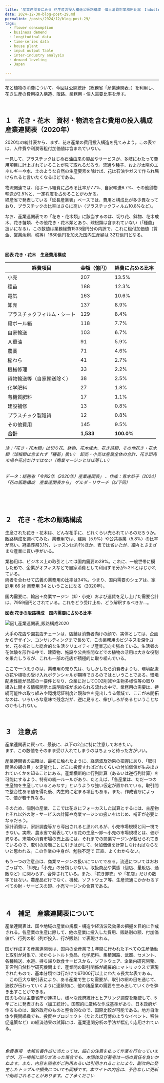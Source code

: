 ```yaml
---
title: '産業連関表にみる 花生産の投入構造と販路構成　個人消費対業務用比率　Industrial relatioins analysis　Input and output of flower industry in Japan'
date: 2024-12-30-blog-post-29.md
permalink: /posts/2024/12/blog-post-29/
tags:
  - flower consumption
  - business demend 
  - longitudinal data
  - time-series data
  - house plant
  - input output Table
  - inter-industry analysis
  - demand leveling
  - Japan  

---
```

___

花と植物の消費について、今回は公開統計（総務省「産業連関表」）を利用し、花き生産の費用投入構造、販路、業務用・個人需要比率を示す。 
  
<br>

## １　花き・花木　資材・物流を含む費用の投入構成　産業連関表（2020年）

2020年の統計表から、まず、花き産業の費用投入構造を見てみよう。この表では、人件費や利潤等粗付加価値は含まれていない。

一見して、プラスチックはじめ石油由来の製品やサービスが、多岐にわたって費用項目に計上されていることが見て取れるだろう。流通や種子、および太陽のエネルギーや水、土のような自然の生産要素を除けば、花は石油やガスで作られ届けられると言いたくなるほどである。  

物流関連では、段ボール経費に占める比率が7.7%、自家輸送6.7%、その他貨物輸送が2.5%と、一定程度を占めることがわかる。  
経産省で発表している「延長産業表」ベースでは、費用と構成比が多少異なっており、プラスチックの比率はさらに高い（プラスチックフィルム10.8%など）。    

なお、産業連関表での「花き・花木類」に該当するのは、切り花、鉢物、花木成木、花き苗類、その他花き・花木類とあり、球根類は含まれていない（「種苗」扱いになる）。この数値は業務経費1533億円分の内訳で、これに粗付加価値（賃金、営業余剰、税等）1680億円を加えた国内生産額は 3212億円となる。  

<br>

**図表 花き・花木　生産費用構成**

| 経費項目 | 金額（億円） | 経費に占める比率 |
|---------------------|-------------|-------------------|
| 小売 | 207 | 13.5% |
| 種苗 | 188 | 12.3% |
| 電気 | 163 | 10.6% |
| 卸売 | 137 | 8.9% |
| プラスチックフィルム・シート | 129 | 8.4% |
| 段ボール箱 | 118 | 7.7% |
| 自家輸送 | 103 | 6.7% |
| Ａ重油 | 91 | 5.9% |
| 農薬 | 71 | 4.6% |
| 稲わら | 41 | 2.7% |
| 機械修理 | 33 | 2.2% |
| 貨物輸送等（自家輸送除く） | 38 | 2.5% |
| 化学肥料 | 27 | 1.8% |
| 有機質肥料 | 17 | 1.1% |
| 建設補修 | 13 | 0.8% |
| プラスチック製雑貨 | 12 | 0.8% |
| その他費用 | 145 | 9.5% |
| **合計** | **1,533** | **100.0%** |

###### 注：「花き・花木類」は切り花、鉢物、花木成木、花き苗類、その他花き・花木類（球根類は含まれず「種苗」扱い）　卸売・小売は産業全体の合計、花き卸売市場や花店だけではない（商業マージンとほぼ等しい）
###### データ：総務省「令和2年（2020年）産業連関表」 、作成：青木恭子（2024）「花の販路構成　産業連関表から」 ゲルダ・リサーチ（以下同）

<br>
<br>

## ２　花き・花木の販路構成
生産された花き・花木は、どんな相手に、どれくらい売られているのだろうか。  
販路構成を調べてみた。業務用では、建築（5.9%）や公共事業（5.8%）の比率が高い。冠婚葬祭3.1%、レッスンは約1％ほか、表では省いたが、細々とさまざまな産業に買い手がいる。  

業務用は、ビジネス上の取引としては国内需要の29%。これに、一般世帯に模した形で、企業がオフィスなどで自家消費として利用する分が5.2%とはじかれている。  
両者を合わせて広義の業務用の比率は34%。つまり、国内需要のシェアは、家庭用 66 対 業務用 34 ということになる（2020年）。  

国内需要に、輸出＋商業マージン（卸・小売）および運賃を足し上げた需要合計は、7959億円とされている。これをどう受け止め、どう解釈するべきか...。   


**図表 花きの販路構成　国内需要に占める比率**
<br>

![図1_産業連関表_販路構成2020](https://github.com/user-attachments/assets/def3884a-8bf0-4ede-b4ab-bb0097245a13)


大手の花店や園芸店チェーンは、店舗は消費者向けの顔で、実体としては、企画からデザイン、コンサルティングまで含めて、この業務用のビジネスを深化させ、花を核とした総合的な生活クリエイティブ産業志向を強めている。生活者の花体験を形作る中で、建築物、施設や公共空間などでの植物の活用は大きな役割を果たしうるが、これも一部の花店が積極的に取り組んでいる。  

ここで一つ思うのは、業務用の売り先は、もしかしたら消費者よりも、環境配慮の花や植物の受け入れポテンシャルが期待できるのではということである。環境配慮性能が品質の一要件となり、企業に対してCO2削減や生物多様性等の取り組みに関する情報開示と説明責任が求められる流れの中で、業務用の需要は、持続可能性の取り組みや環境認証制度と親和性を見出しうる領域で、ここが未開拓なのは、いろいろな意味で残念だが、逆に見ると、伸びしろがあるということなのかもしれない。  

<br>


## ３　注意点

産業連関表に戻って、最後に、以下の2点に特に注意しておきたい。  
まず、この数値をそのまま受け入れてしまうのはちょっと待った方がいい。　　

産業連関表の主眼は、最初に触れたように、経済波及効果の把握にあり、「取引関係の網の目」を定量化し、どこに投資すればどれくらいの付加価値が生み出されていくかを知ることにある。産業横断的に行列計算（あるいは逆行列計算）を可能にするよう、特有の統一ルールがあり、たとえば、「各産業は、ただ一つの生産物を生産しているとみなす」というような強い仮定が置かれている。取引間で整合性ある値を得た後、内生的に定まる項目もある。また、作成省庁によって、値が若干異なる。　 

そのため、個別の産業、ここでは花きにフォーカスした試算とするには、主産物とそれ以外の財・サービスの計算や商業マージンの扱いをはじめ、補正が必要になるだろう。  
家計消費は、家計調査等から導出されると思われるが、小売市場規模と同一視できない。実際、農水省で発表している花の生産～卸～小売の市場規模とは、価が異なる。末端の消費市場の売上高には、それまでの商業マージンが載せられてきているので、取引の段階ごとに引きはがして、付加価値を計算しなければならないと思われる。この作業の中身が、勉強不足で 正直、よくわからない。     

もう一つの注意点は、商業マージンの扱いについてである。流通についてはおおざっぱで、「卸売」「小売」の分類しかない。取扱商品や業態（個店、量販店、通販など）に関わらず、合算されている。また、「花き卸売」や「花店」だけの数字ではない。農産品だけでなく、機械、ソフトウェア等、生産流通にかかわるすべての財・サービスの卸、小売マージンの合算である。  
<br>
<br>

## ４　補足　産業連関表について
産業連関表は、国や地域の産業の規模・構造や経済波及効果の把握を目的に作成される。各産業の生産に際して、他の産業に投入した費用、販路別の額、付加価値が、行列の形（列が投入、行が販路）で表現される。  

国が作成する産業連関表は、国内の全産業で１年間に行われたすべての生産活動と取引が対象で、米からレトルト食品、化学肥料、集積回路、武器、セメント、各種輸送、水道、持ち帰り飲食サービスから、ソフトウェア、企業内研究開発、非営利自然科学研究機関まで、産業間の取引関係が網羅的にマトリックスで表現されたもので、基本分類では行だけで67000行以上にわたる長大な表である。  
　この巨大な取引表により、ある産業で生じた需要が、取引の網の目を通じて、波紋が伝わっていくように連鎖的に、他の諸産業の需要を生み出していくかを弾き出すことができる。  
国のものは主要省庁が連携し、様々な政府統計とヒアリング調査を駆使して、5年ごとに発表される（加工統計）。国際的に厳格な作成基準があり、日本政府が作るものは、海外政府のものと整合的なので、国際比較が可能である。地方自治体や民間組織でも、投資やプロジェクト（たとえば万博のようなイベント、移住促進策など）の経済効果の試算には、産業連関分析の手法が幅広く応用されている。  
<br>
<br>

###### 免責事項　本報告書作成に当たっては、細心の注意を払って作業を行なっていますが、万一情報に誤りがあった場合でも、本団体及び著者は一切の責任を負いかねます。また、内容を読者がご利用あるいは引用されることにより、副次的に発生したトラブルや損失についても同様です。本サイトの内容は、予告なしに更新や削除されることがあります。ご了承ください
